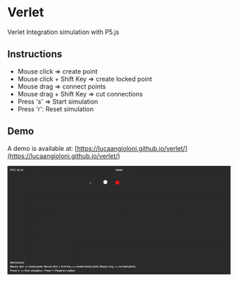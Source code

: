# Verlet

Verlet Integration simulation with P5.js

## Instructions

- Mouse click => create point
- Mouse click + Shift Key => create locked point
- Mouse drag => connect points
- Mouse drag + Shift Key => cut connections
- Press 's' => Start simulation
- Press 'r': Reset simulation

## Demo

A demo is available at: [https://lucaangioloni.github.io/verlet/](https://lucaangioloni.github.io/verlet/)

![verlet_gif](imgs/verlet_gif.gif)
